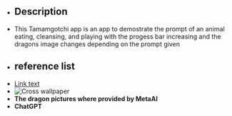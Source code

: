 * ## Description
* This Tamamgotchi app is an app to demostrate the prompt of an animal eating, cleansing, and playing with the progess bar increasing and the dragons image changes depending on the prompt given
* ## reference list
* [Link text]([https://za.pinterest.com/pin/320388961006217195/](https://youtu.be/oVnThOfep44))
* ![Cross wallpaper](https://za.pinterest.com/pin/320388961006217195/)
* **The dragon pictures where provided by MetaAI**
* **ChatGPT**
